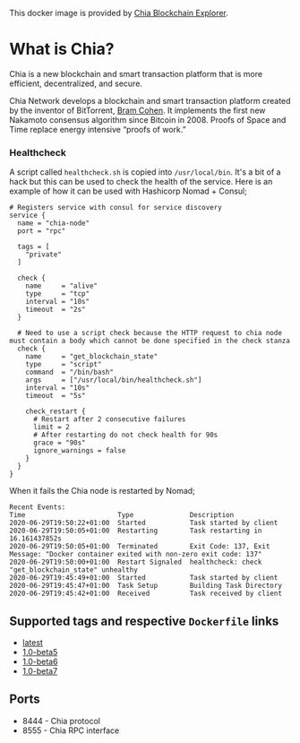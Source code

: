 This docker image is provided by [Chia Blockchain Explorer](https://www.chiaexplorer.com).

# What is Chia?

Chia is a new blockchain and smart transaction platform that is more efficient, decentralized, and secure.

Chia Network develops a blockchain and smart transaction platform created by the inventor of BitTorrent, [Bram Cohen](https://consent.yahoo.com/collectConsent?sessionId=3_cc-session_51f38948-4182-4aaa-819b-acc8787d9490&lang=en-GB&inline=false). It implements the first new Nakamoto consensus algorithm since Bitcoin in 2008. Proofs of Space and Time replace energy intensive “proofs of work.”

### Healthcheck

A script called `healthcheck.sh` is copied into `/usr/local/bin`. It's a bit of a hack but this can be used to check the health of the service. Here is an example of how it can be used with Hashicorp Nomad + Consul;

```
# Registers service with consul for service discovery
service {
  name = "chia-node"
  port = "rpc"

  tags = [
    "private"
  ]

  check {
    name     = "alive"
    type     = "tcp"
    interval = "10s"
    timeout  = "2s"
  }

  # Need to use a script check because the HTTP request to chia node must contain a body which cannot be done specified in the check stanza
  check {
    name     = "get_blockchain_state"
    type     = "script"
    command  = "/bin/bash"
    args     = ["/usr/local/bin/healthcheck.sh"]
    interval = "10s"
    timeout  = "5s"

    check_restart {
      # Restart after 2 consecutive failures
      limit = 2
      # After restarting do not check health for 90s
      grace = "90s"
      ignore_warnings = false
    }
  }
}
```

When it fails the Chia node is restarted by Nomad;

```
Recent Events:
Time                       Type              Description
2020-06-29T19:50:22+01:00  Started           Task started by client
2020-06-29T19:50:05+01:00  Restarting        Task restarting in 16.161437852s
2020-06-29T19:50:05+01:00  Terminated        Exit Code: 137, Exit Message: "Docker container exited with non-zero exit code: 137"
2020-06-29T19:50:00+01:00  Restart Signaled  healthcheck: check "get_blockchain_state" unhealthy
2020-06-29T19:45:49+01:00  Started           Task started by client
2020-06-29T19:45:47+01:00  Task Setup        Building Task Directory
2020-06-29T19:45:42+01:00  Received          Task received by client
```

## Supported tags and respective `Dockerfile` links

- [latest](https://github.com/freddiecoleman/docker-chia/blob/master/Dockerfile)
- [1.0-beta5](https://github.com/freddiecoleman/docker-chia/blob/1.0-beta5/Dockerfile)
- [1.0-beta6](https://github.com/freddiecoleman/docker-chia/blob/1.0-beta6/Dockerfile)
- [1.0-beta7](https://github.com/freddiecoleman/docker-chia/blob/1.0-beta7/Dockerfile)

## Ports

- 8444 - Chia protocol
- 8555 - Chia RPC interface
